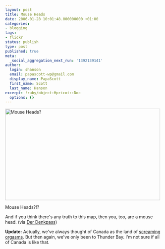 ```yaml
---
layout: post
title: Mouse Heads
date: 2006-01-28 10:01:48.000000000 +01:00
categories:
- blogging
tags:
- flickr
status: publish
type: post
published: true
meta:
  _social_aggregation_next_run: '1392139141'
author:
  login: shanson
  email: papascott-wp@gmail.com
  display_name: PapaScott
  first_name: Scott
  last_name: Hanson
excerpt: !ruby/object:Hpricot::Doc
  options: {}
---
```

<p><img src="http://static.flickr.com/18/92075441_53531802ce.jpg" width="500" height="295" alt="Mouse Heads?" /></p>
<p>Mouse Heads?!?</p>
<p>And if you think there's any truth to this map, then you, too, are a mouse head. (via <a href="http://www.denkpass.de/dpblog/sig/archives/000731.html" title="Der Denkpass: The way Americans view the world">Der Denkpass</a>)</p>
<p><strong>Update:</strong> Actually, we've always thought of Canada as the land of <a href="http://www.webtender.com/db/drink/1534">screaming orgasms</a>. But then again, we've only been to Thunder Bay. I'm not sure if all of Canada is like that.</p>
